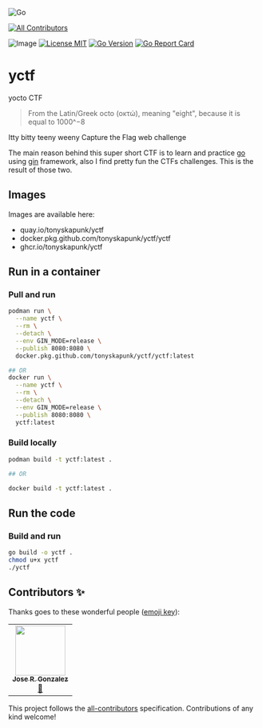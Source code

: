 ![Go](https://github.com/tonyskapunk/yctf/workflows/Go/badge.svg)
<!-- ALL-CONTRIBUTORS-BADGE:START - Do not remove or modify this section -->
[![All Contributors](https://img.shields.io/badge/all_contributors-1-orange.svg?style=flat-square)](#contributors-)
<!-- ALL-CONTRIBUTORS-BADGE:END -->
![Image](https://github.com/tonyskapunk/yctf/workflows/Image/badge.svg)
[![License MIT](https://img.shields.io/github/license/tonyskapunk/yctf?style=plastic)](https://github.com/tonyskapunk/yctf/blob/main/LICENSE)
[![Go Version](https://img.shields.io/github/go-mod/go-version/tonyskapunk/yctf?style=plastic)](https://github.com/tonyskapunk/yctf/)
[![Go Report Card](https://goreportcard.com/badge/github.com/tonyskapunk/yctf)](https://goreportcard.com/report/github.com/tonyskapunk/yctf)

# yctf

yocto CTF

> From the Latin/Greek octo (οκτώ), meaning "eight", because it is equal to 1000^−8

Itty bitty teeny weeny Capture the Flag web challenge

The main reason behind this super short CTF is to learn and practice [go](https://go.dev/) using [gin](https://github.com/gin-gonic/gin) framework, also I find pretty fun the CTFs challenges.  This is the result of those two.

## Images

Images are available here:

- quay.io/tonyskapunk/yctf
- docker.pkg.github.com/tonyskapunk/yctf/yctf
- ghcr.io/tonyskapunk/yctf

## Run in a container

### Pull and run

```bash
podman run \
  --name yctf \
  --rm \
  --detach \
  --env GIN_MODE=release \
  --publish 8080:8080 \
  docker.pkg.github.com/tonyskapunk/yctf/yctf:latest

## OR
docker run \
  --name yctf \
  --rm \
  --detach \
  --env GIN_MODE=release \
  --publish 8080:8080 \
  yctf:latest
```

### Build locally

```bash
podman build -t yctf:latest .

## OR

docker build -t yctf:latest .
```

## Run the code

### Build and run

```bash
go build -o yctf .
chmod u+x yctf
./yctf
```

## Contributors ✨

Thanks goes to these wonderful people ([emoji key](https://allcontributors.org/docs/en/emoji-key)):

<!-- ALL-CONTRIBUTORS-LIST:START - Do not remove or modify this section -->
<!-- prettier-ignore-start -->
<!-- markdownlint-disable -->
<table>
  <tr>
    <td align="center"><a href="https://github.com/komish"><img src="https://avatars0.githubusercontent.com/u/1837593?v=4" width="100px;" alt=""/><br /><sub><b>Jose R. Gonzalez</b></sub></a><br /><a href="https://github.com/tonyskapunk/yctf/commits?author=komish" title="Documentation">📖</a></td>
  </tr>
</table>

<!-- markdownlint-enable -->
<!-- prettier-ignore-end -->
<!-- ALL-CONTRIBUTORS-LIST:END -->

This project follows the [all-contributors](https://github.com/all-contributors/all-contributors) specification. Contributions of any kind welcome!